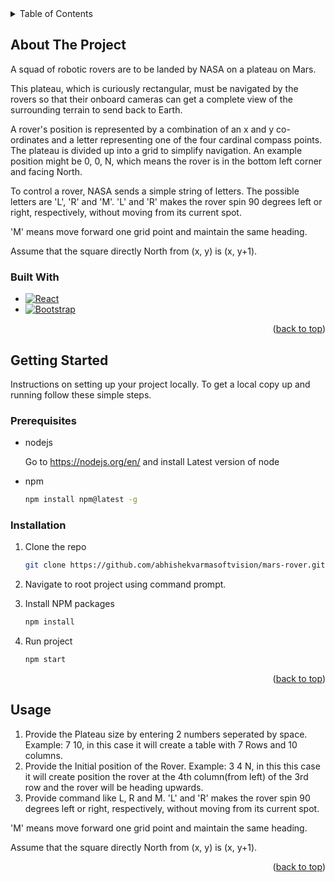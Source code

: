 <!-- TABLE OF CONTENTS -->
<details>
  <summary>Table of Contents</summary>
  <ol>
    <li>
      <a href="#about-the-project">About The Project</a>
      <ul>
        <li><a href="#built-with">Built With</a></li>
      </ul>
    </li>
    <li>
      <a href="#getting-started">Getting Started</a>
      <ul>
        <li><a href="#prerequisites">Prerequisites</a></li>
        <li><a href="#installation">Installation</a></li>
      </ul>
    </li>
    <li><a href="#usage">Usage</a></li>
  </ol>
</details>



<!-- ABOUT THE PROJECT -->
## About The Project

A squad of robotic rovers are to be landed by NASA on a plateau on Mars.

This plateau, which is curiously rectangular, must be navigated by the rovers so that their onboard cameras can get a complete view of the surrounding terrain to send back to Earth.

A rover's position is represented by a combination of an x and y co-ordinates and a letter representing one of the four cardinal compass points. The plateau is divided up into a grid to simplify navigation. An example position might be 0, 0, N, which means the rover is in the bottom left corner and facing North.

To control a rover, NASA sends a simple string of letters. The possible letters are 'L', 'R' and 'M'. 'L' and 'R' makes the rover spin 90 degrees left or right, respectively, without moving from its current spot.

'M' means move forward one grid point and maintain the same heading.

Assume that the square directly North from (x, y) is (x, y+1).



### Built With


* [![React][React.js]][React-url]
* [![Bootstrap][Bootstrap.com]][Bootstrap-url]

<p align="right">(<a href="#readme-top">back to top</a>)</p>



<!-- GETTING STARTED -->
## Getting Started

Instructions on setting up your project locally.
To get a local copy up and running follow these simple steps.

### Prerequisites

* nodejs
  
  Go to <a href="https://nodejs.org/en/">https://nodejs.org/en/</a> and install Latest version of node
  

* npm
  ```sh
  npm install npm@latest -g
  ```

### Installation

1. Clone the repo
   ```sh
   git clone https://github.com/abhishekvarmasoftvision/mars-rover.git
   ```
2. Navigate to root project using command prompt.

3. Install NPM packages
   ```sh
   npm install
   ```   
4. Run project
   ```sh
   npm start
   ```

<p align="right">(<a href="#readme-top">back to top</a>)</p>



## Usage

1. Provide the Plateau size by entering 2 numbers seperated by space. Example: 7 10, in this case it will create a table with 7 Rows and 10 columns.
2. Provide the Initial position of the Rover. Example: 3 4 N, in this this case it will create position the rover at the 4th column(from left) of the 3rd row and the rover will be heading upwards.
3. Provide command like L, R and M. 'L' and 'R' makes the rover spin 90 degrees left or right, respectively, without moving from its current spot.

'M' means move forward one grid point and maintain the same heading.

Assume that the square directly North from (x, y) is (x, y+1).

<p align="right">(<a href="#readme-top">back to top</a>)</p>





<!-- MARKDOWN LINKS & IMAGES -->
[React.js]: https://img.shields.io/badge/React-20232A?style=for-the-badge&logo=react&logoColor=61DAFB
[React-url]: https://reactjs.org/
[Bootstrap.com]: https://img.shields.io/badge/Bootstrap-563D7C?style=for-the-badge&logo=bootstrap&logoColor=white
[Bootstrap-url]: https://react-bootstrap.github.io/
